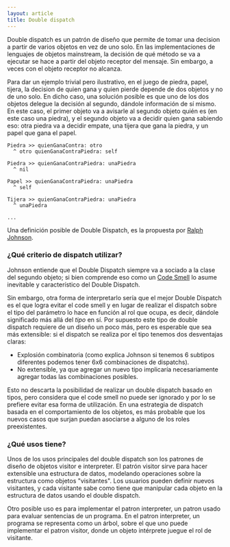 ```yaml
---
layout: article
title: Double dispatch
---
```


Double dispatch es un patrón de diseño que permite de tomar una decision a partir de varios objetos en vez de uno solo.
En las implementaciones de lenguajes de objetos mainstream, la decisión de qué método se va a ejecutar se hace a partir del objeto receptor del mensaje.
Sin embargo, a veces con el objeto receptor no alcanza.

Para dar un ejemplo trivial pero ilustrativo, en el juego de piedra, papel, tijera, la decision de quien gana y quien pierde depende de dos objetos y no de uno solo.
En dicho caso, una solución posible es que uno de los dos objetos delegue la decisión al segundo, dándole información de sí mismo. En este caso, el primer objeto va a avisarle al segundo objeto quién es (en este caso una piedra), y el segundo objeto va a decidir quien gana sabiendo eso: otra piedra va a decidir empate, una tijera que gana la piedra, y un papel que gana el papel.

```smalltalk
Piedra >> quienGanaContra: otro
  ^ otro quienGanaContraPiedra: self

Piedra >> quienGanaContraPiedra: unaPiedra
  ^ nil
  
Papel >> quienGanaContraPiedra: unaPiedra
  ^ self
  
Tijera >> quienGanaContraPiedra: unaPiedra
  ^ unaPiedra

...
```

Una definición posible de Double Dispatch, es la propuesta por [Ralph Johnson](http://www.laputan.org/reflection/Foote-Johnson-Noble-ECOOP-2005.html).

### ¿Qué criterio de dispatch utilizar?

Johnson entiende que el Double Dispatch siempre va a sociado a la clase del segundo objeto; si bien comprende eso como un [Code Smell](code-smell.html) lo asume inevitable y característico del Double Dispatch.

Sin embargo, otra forma de interpretarlo sería que el mejor Double Dispatch es el que logra evitar el code smell y en lugar de realizar el dispatch sobre el tipo del parámetro lo hace en función al rol que ocupa, es decir, dándole significado más allá del *tipo* en sí. Por supuesto este tipo de double dispatch requiere de un diseño un poco más, pero es esperable que sea más extensible: si el dispatch se realiza por el tipo tenemos dos desventajas claras:

-   Explosión combinatoria (como explica Johnson si tenemos 6 subtipos diferentes podemos tener 6x6 combinaciones de dispatchs).
-   No extensible, ya que agregar un nuevo tipo implicaría necesariamente agregar todas las combinaciones posibles.

Esto no descarta la posibilidad de realizar un double dispatch basado en tipos, pero considera que el code smell no puede ser ignorado y por lo se prefiere evitar esa forma de utilización. En una estrategia de dispatch basada en el comportamiento de los objetos, es más probable que los nuevos casos que surjan puedan asociarse a alguno de los roles preexistentes.

### ¿Qué usos tiene?

Unos de los usos principales del double dispatch son los patrones de diseño de objetos visitor e interpreter.
El patrón visitor sirve para hacer extensible una estructura de datos, modelando operaciones sobre la estructura como objetos "visitantes".
Los usuarios pueden definir nuevos visitantes, y cada visitante sabe como tiene que manipular cada objeto en la estructura de datos usando el double dispatch.

Otro posible uso es para implementar el patron interpreter, un patron usado para evaluar sentencias de un programa.
En el patron interpreter, un programa se representa como un árbol, sobre el que uno puede implementar el patron visitor, donde un objeto intérprete juegue el rol de visitante.